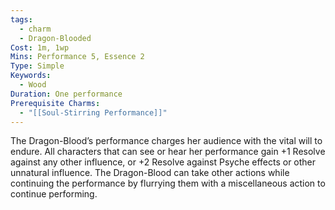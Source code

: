```yaml
---
tags:
  - charm
  - Dragon-Blooded
Cost: 1m, 1wp
Mins: Performance 5, Essence 2
Type: Simple
Keywords:
  - Wood
Duration: One performance
Prerequisite Charms:
  - "[[Soul-Stirring Performance]]"
---
```

The Dragon-Blood’s performance charges her audience with the vital will to endure. All characters that can see or hear her performance gain +1 Resolve against any other influence, or +2 Resolve against Psyche effects or other unnatural influence. The Dragon-Blood can take other actions while continuing the performance by flurrying them with a miscellaneous action to continue performing.